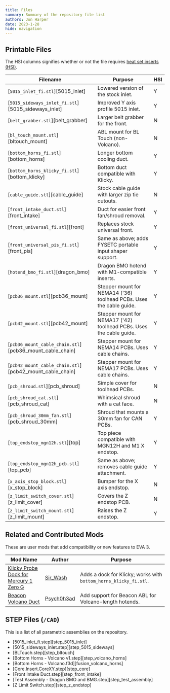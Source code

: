 ```yaml
---
title: Files
summary: Summary of the repository file list
authors: Jon Harper
date: 2023-1-28
hide: navigation
---
```


## Printable Files

The HSI columns signifies whether or not the file requires [heat set inserts (HSI)](inserts.md).

| Filename                      | Purpose | HSI    |
|-------------------------------|---------|--------|
| [`5015_inlet_fi.stl`][5015_inlet] | Lowered version of the stock inlet.   | Y |
| [`5015_sideways_inlet_fi.stl`][5015_sideways_inlet]  | Improved Y axis profile 5015 inlet.   | Y |
| [`belt_grabber.stl`][belt_grabber] | Larger belt grabber for the front.    | N |
| [`bl_touch_mount.stl`][bltouch_mount] | ABL mount for BL Touch (non-Volcano). | N |
| [`bottom_horns_fi.stl`][bottom_horns] | Longer bottom cooling duct.           | Y |
| [`bottom_horns_klicky_fi.stl`][bottom_klicky]  | Bottom duct compatible with Klicky.   | Y |
| [`cable_guide.stl`][cable_guide]             | Stock cable guide with larger zip tie cutouts. | N |
| [`front_intake_duct.stl`][front_intake] | Duct for easier front fan/shroud removal. | Y |
| [`front_universal_fi.stl`][front] | Replaces stock universal front.       | Y |
| [`front_universal_pis_fi.stl`][front_pis] | Same as above; adds FYSETC portable input shaper support. | Y |
| [`hotend_bmo_fi.stl`][dragon_bmo] | Dragon BMO hotend with M1-compatible inserts. | Y |
| [`pcb36_mount.stl`][pcb36_mount] | Stepper mount for NEMA14 ('36) toolhead PCBs. Uses the cable guide. | Y |
| [`pcb42_mount.stl`][pcb42_mount] | Stepper mount for NEMA17 ('42) toolhead PCBs. Uses the cable guide. | Y |
| [`pcb36_mount_cable_chain.stl`][pcb36_mount_cable_chain] | Stepper mount for NEMA14 PCBs. Uses cable chains. | Y |
| [`pcb42_mount_cable_chain.stl`][pcb42_mount_cable_chain] | Stepper mount for NEMA17 PCBs. Uses cable chains. | Y |
| [`pcb_shroud.stl`][pcb_shroud] | Simple cover for toolhead PCBs. | N |
| [`pcb_shroud_cat.stl`][pcb_shroud_cat] | Whimsical shroud with a cat face. | N |
| [`pcb_shroud_30mm_fan.stl`][pcb_shroud_30mm] | Shroud that mounts a 30mm fan for CAN PCBs. | Y |
| [`top_endstop_mgn12h.stl`][top] | Top piece compatible with MGN12H and M1 X endstop. | Y |
| [`top_endstop_mgn12h_pcb.stl`][top_pcb] | Same as above; removes cable guide attachment. | Y |
| [`x_axis_stop_block.stl`][x_stop_block] | Bumper for the X axis endstop. | N |
| [`z_limit_switch_cover.stl`][z_limit_cover] | Covers the Z endstop PCB. | N |
| [`z_limit_switch_mount.stl`][z_limit_mount] | Raises the Z endstop. | Y |

## Related and Contributed Mods

These are user mods that add compatibility or new features to EVA 3.

| Mod Name | Author | Purpose |
|----------|--------|---------|
| [Klicky Probe Dock for Mercury 1 Zero G](https://www.printables.com/model/386819-klicky-probe-dock-for-mercury-1-zero-g) | [Sir_Wash](https://www.printables.com/social/415185-sir_wash) | Adds a dock for Klicky; works with `bottom_horns_klicky_fi.stl`. |
| [Beacon Volcano Duct](https://www.printables.com/model/428524-eva30-phaetus-rapido-uhfvolcano-beacon-for-mercury) | [Psych0h3ad](https://www.printables.com/social/168275-psych0h3ad/about) | Add support for Beacon ABL for Volcano-length hotends. |

## STEP Files (`/CAD`)

This is a list of all parametric assemblies on the repository.

- [5015_inlet_fi.step][step_5015_inlet]
- [5015_sideways_inlet.step][step_5015_sideways]
- [BLTouch.step][step_bltouch]
- [Bottom Horns - Volcano v1.step][step_volcano_horns]
- [Bottom Horns - Volcano.f3d][fusion_volcano_horns]
- [Core.Insert.CoreXY.step][step_core]
- [Front Intake Duct.step][step_front_intake]
- [Test Assembly - Dragon BMO and BMG.step][step_test_assembly]
- [Z Limit Switch.step][step_z_endstop]